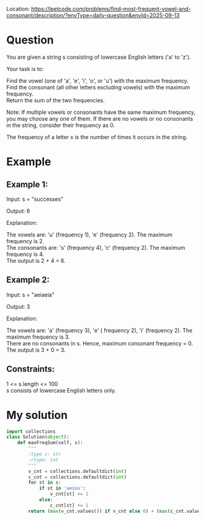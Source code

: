 Location: https://leetcode.com/problems/find-most-frequent-vowel-and-consonant/description/?envType=daily-question&envId=2025-09-13
# Question
You are given a string s consisting of lowercase English letters ('a' to 'z').

Your task is to:

Find the vowel (one of 'a', 'e', 'i', 'o', or 'u') with the maximum frequency.\
Find the consonant (all other letters excluding vowels) with the maximum frequency.\
Return the sum of the two frequencies.

Note: If multiple vowels or consonants have the same maximum frequency, you may choose any one of them. If there are no vowels or no consonants in the string, consider their frequency as 0.

The frequency of a letter x is the number of times it occurs in the string.

 
# Example

## Example 1:

Input: s = "successes"

Output: 6

Explanation:

The vowels are: 'u' (frequency 1), 'e' (frequency 2). The maximum frequency is 2.\
The consonants are: 's' (frequency 4), 'c' (frequency 2). The maximum frequency is 4.\
The output is 2 + 4 = 6.

## Example 2:

Input: s = "aeiaeia"

Output: 3

Explanation:

The vowels are: 'a' (frequency 3), 'e' ( frequency 2), 'i' (frequency 2). The maximum frequency is 3.\
There are no consonants in s. Hence, maximum consonant frequency = 0.\
The output is 3 + 0 = 3.

## Constraints:

1 <= s.length <= 100\
s consists of lowercase English letters only.
 

# My solution 
```python
import collections
class Solution(object):
    def maxFreqSum(self, s):
        """
        :type s: str
        :rtype: int
        """
        v_cnt = collections.defaultdict(int)
        c_cnt = collections.defaultdict(int)
        for st in s:
            if st in 'aeiou':
                v_cnt[st] += 1
            else:
                c_cnt[st] += 1
        return (max(v_cnt.values()) if v_cnt else 0) + (max(c_cnt.values()) if c_cnt else 0)
```
